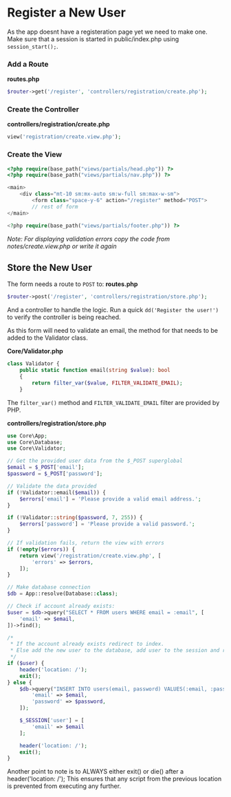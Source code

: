 # Register a New User
As the app doesnt have a registeration page yet we need to make one. Make sure that a session is started in public/index.php using `session_start();`.

### Add a Route
**routes.php**
```php
$router->get('/register', 'controllers/registration/create.php');
```

### Create the Controller
**controllers/registration/create.php**
```php
view('registration/create.view.php');
```

### Create the View
```php
<?php require(base_path("views/partials/head.php")) ?>
<?php require(base_path("views/partials/nav.php")) ?>

<main>
    <div class="mt-10 sm:mx-auto sm:w-full sm:max-w-sm">
        <form class="space-y-6" action="/register" method="POST">
        // rest of form
</main>

<?php require(base_path("views/partials/footer.php")) ?>
```
*Note: For displaying validation errors copy the code from notes/create.view.php or write it again*

## Store the New User
The form needs a route to `POST` to:
**routes.php**
```php
$router->post('/register', 'controllers/registration/store.php');
```

And a controller to handle the logic. Run a quick `dd('Register the user!')` to verify the controller is being reached.

As this form will need to validate an email, the method for that needs to be added to the Validator class.

**Core/Validator.php**
```php
class Validator {
    public static function email(string $value): bool
    {
        return filter_var($value, FILTER_VALIDATE_EMAIL);
    }
```
The `filter_var()` method and `FILTER_VALIDATE_EMAIL` filter are provided by PHP.

**controllers/registration/store.php**
```php
use Core\App;
use Core\Database;
use Core\Validator;

// Get the provided user data from the $_POST superglobal
$email = $_POST['email'];
$password = $_POST['password'];

// Validate the data provided
if (!Validator::email($email)) {
    $errors['email'] = 'Please provide a valid email address.';
}

if (!Validator::string($password, 7, 255)) {
    $errors['password'] = 'Please provide a valid password.';
}

// If validation fails, return the view with errors
if (!empty($errors)) {
    return view('/registration/create.view.php', [
        'errors' => $errors,
    ]);
}

// Make database connection
$db = App::resolve(Database::class);

// Check if account already exists:
$user = $db->query("SELECT * FROM users WHERE email = :email", [
    'email' => $email,
])->find();

/*
 * If the account already exists redirect to index.
 * Else add the new user to the database, add user to the session and redirect to index
 */ 
if ($user) {
    header('location: /');
    exit();
} else {
    $db->query("INSERT INTO users(email, password) VALUES(:email, :password)", [
        'email' => $email,
        'password' => $password,
    ]);

    $_SESSION['user'] = [
        'email' => $email
    ];

    header('location: /');
    exit();
}
```

Another point to note is to ALWAYS either exit() or die() after a header('location: /'); This ensures that any script from the previous location is prevented from executing any further.